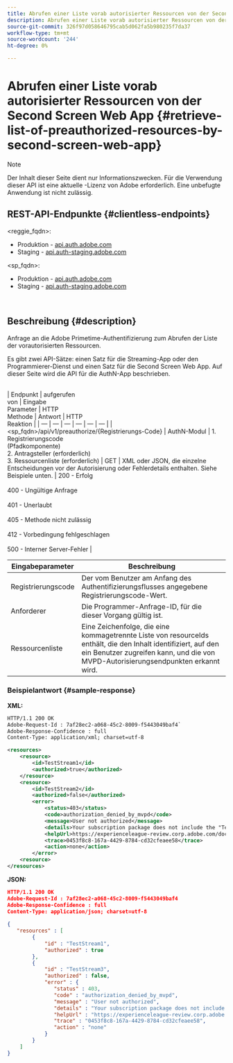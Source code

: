 ```yaml
---
title: Abrufen einer Liste vorab autorisierter Ressourcen von der Second Screen Web App
description: Abrufen einer Liste vorab autorisierter Ressourcen von der Second Screen Web App
source-git-commit: 326f97d058646795cab5d062fa5b980235f7da37
workflow-type: tm+mt
source-wordcount: '244'
ht-degree: 0%

---
```



# Abrufen einer Liste vorab autorisierter Ressourcen von der Second Screen Web App {#retrieve-list-of-preauthorized-resources-by-second-screen-web-app}

>[!NOTE]
>
>Der Inhalt dieser Seite dient nur Informationszwecken. Für die Verwendung dieser API ist eine aktuelle -Lizenz von Adobe erforderlich. Eine unbefugte Anwendung ist nicht zulässig.

## REST-API-Endpunkte {#clientless-endpoints}

&lt;reggie_fqdn>:

* Produktion - [api.auth.adobe.com](http://api.auth.adobe.com/)
* Staging - [api.auth-staging.adobe.com](http://api.auth-staging.adobe.com/)

&lt;sp_fqdn>:

* Produktion - [api.auth.adobe.com](http://api.auth.adobe.com/)
* Staging - [api.auth-staging.adobe.com](http://api.auth-staging.adobe.com/)

</br>

## Beschreibung {#description}

Anfrage an die Adobe Primetime-Authentifizierung zum Abrufen der Liste der vorautorisierten Ressourcen.

Es gibt zwei API-Sätze: einen Satz für die Streaming-App oder den Programmierer-Dienst und einen Satz für die Second Screen Web App. Auf dieser Seite wird die API für die AuthN-App beschrieben.

 \
| Endpunkt | aufgerufen  </br>von | Eingabe   </br>Parameter | HTTP  </br>Methode | Antwort | HTTP  </br>Reaktion | | — | — | — | — | — | — | | &lt;sp_fqdn>/api/v1/preauthorize/{Registrierungs-Code} | AuthN-Modul | 1.  Registrierungscode  </br>    (Pfadkomponente)</br>2.  Antragsteller (erforderlich)</br>3.  Ressourcenliste (erforderlich) | GET | XML oder JSON, die einzelne Entscheidungen vor der Autorisierung oder Fehlerdetails enthalten. Siehe Beispiele unten. | 200 - Erfolg</br></br>400 - Ungültige Anfrage</br></br>401 - Unerlaubt</br></br>405 - Methode nicht zulässig  </br></br>412 - Vorbedingung fehlgeschlagen</br></br>500 - Interner Server-Fehler |



| Eingabeparameter | Beschreibung |
| ----------------- | ------------------------------------------------------------------------------------------------------------------------------------------------------------------------------ |
| Registrierungscode | Der vom Benutzer am Anfang des Authentifizierungsflusses angegebene Registrierungscode-Wert. |
| Anforderer | Die Programmer-Anfrage-ID, für die dieser Vorgang gültig ist. |
| Ressourcenliste | Eine Zeichenfolge, die eine kommagetrennte Liste von resourceIds enthält, die den Inhalt identifiziert, auf den ein Benutzer zugreifen kann, und die von MVPD-Autorisierungsendpunkten erkannt wird. |


### Beispielantwort {#sample-response}

**XML:**

```XML
HTTP/1.1 200 OK
Adobe-Request-Id : 7af28ec2-a068-45c2-8009-f5443049baf4`
Adobe-Response-Confidence : full
Content-Type: application/xml; charset=utf-8

<resources>
    <resource>
        <id>TestStream1</id>
        <authorized>true</authorized>
    </resource>
    <resource>
        <id>TestStream2</id>
        <authorized>false</authorized>  
        <error>
            <status>403</status>
            <code>authorization_denied_by_mvpd</code>
            <message>User not authorized</message>
            <details>Your subscription package does not include the "TestStream3" channel.</details>
            <helpUrl>https://experienceleague-review.corp.adobe.com/docs/primetime/authentication/auth-features/error-reportn/enhanced-error-codes.html#error-codes</helpUrl>
            <trace>0453f8c8-167a-4429-8784-cd32cfeaee58</trace>
            <action>none</action>
        </error>
    <resource>
</resources>
```

**JSON:**

```JSON
HTTP/1.1 200 OK
Adobe-Request-Id : 7af28ec2-a068-45c2-8009-f5443049baf4
Adobe-Response-Confidence : full
Content-Type: application/json; charset=utf-8
 
{
   "resources" : [
        {
            "id" : "TestStream1",
            "authorized" : true
        },
        {
            "id" : "TestStream3",
            "authorized" : false,
            "error" : {
               "status" : 403,
               "code" : "authorization_denied_by_mvpd",
               "message" : "User not authorized",
               "details" : "Your subscription package does not include the "TestStream3" channel.",
               "helpUrl" : "https://experienceleague-review.corp.adobe.com/docs/primetime/authentication/auth-features/error-reportn/enhanced-error-codes.html#error-codes",
               "trace" : "0453f8c8-167a-4429-8784-cd32cfeaee58",
               "action" : "none"
            }
        } 
    ]
}
```

